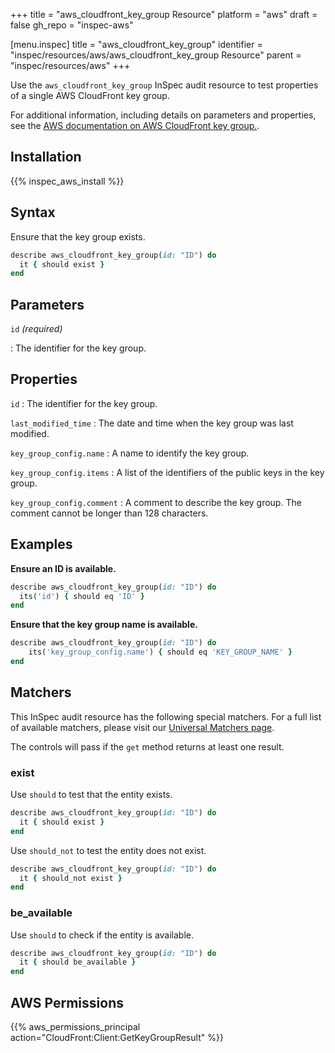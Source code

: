 +++
title = "aws_cloudfront_key_group Resource"
platform = "aws"
draft = false
gh_repo = "inspec-aws"

[menu.inspec]
title = "aws_cloudfront_key_group"
identifier = "inspec/resources/aws/aws_cloudfront_key_group Resource"
parent = "inspec/resources/aws"
+++

Use the `aws_cloudfront_key_group` InSpec audit resource to test properties of a single AWS CloudFront key group.

For additional information, including details on parameters and properties, see the [AWS documentation on AWS CloudFront key group.](https://docs.aws.amazon.com/AWSCloudFormation/latest/UserGuide/aws-resource-cloudfront-keygroup.html).

## Installation

{{% inspec_aws_install %}}

## Syntax

Ensure that the key group exists.

```ruby
describe aws_cloudfront_key_group(id: "ID") do
  it { should exist }
end
```

## Parameters

`id` _(required)_

: The identifier for the key group.

## Properties

`id`
: The identifier for the key group.

`last_modified_time`
: The date and time when the key group was last modified.

`key_group_config.name`
: A name to identify the key group.

`key_group_config.items`
: A list of the identifiers of the public keys in the key group.

`key_group_config.comment`
: A comment to describe the key group. The comment cannot be longer than 128 characters.

## Examples

**Ensure an ID is available.**

```ruby
describe aws_cloudfront_key_group(id: "ID") do
  its('id') { should eq 'ID' }
end
```

**Ensure that the key group name is available.**

```ruby
describe aws_cloudfront_key_group(id: "ID") do
    its('key_group_config.name') { should eq 'KEY_GROUP_NAME' }
end
```

## Matchers

This InSpec audit resource has the following special matchers. For a full list of available matchers, please visit our [Universal Matchers page](https://www.inspec.io/docs/reference/matchers/).

The controls will pass if the `get` method returns at least one result.

### exist

Use `should` to test that the entity exists.

```ruby
describe aws_cloudfront_key_group(id: "ID") do
  it { should exist }
end
```

Use `should_not` to test the entity does not exist.

```ruby
describe aws_cloudfront_key_group(id: "ID") do
  it { should_not exist }
end
```

### be_available

Use `should` to check if the entity is available.

```ruby
describe aws_cloudfront_key_group(id: "ID") do
  it { should be_available }
end
```

## AWS Permissions

{{% aws_permissions_principal action="CloudFront:Client:GetKeyGroupResult" %}}
